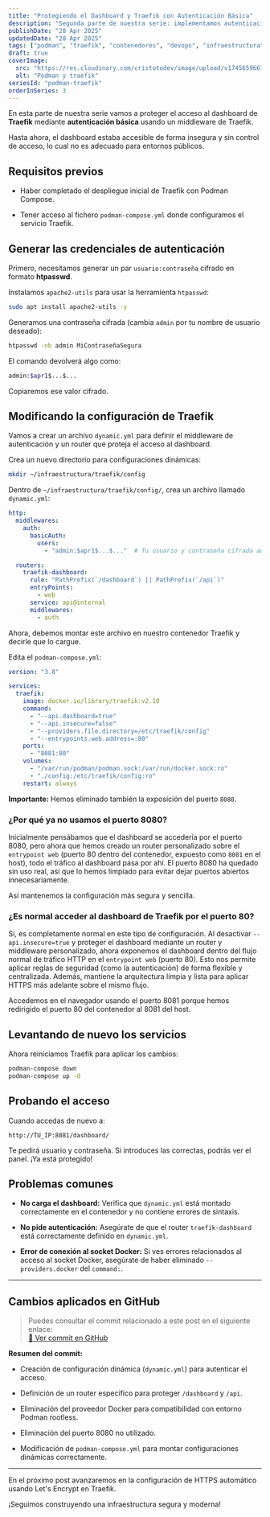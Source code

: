```yaml
---
title: "Protegiendo el Dashboard y Traefik con Autenticación Básica"
description: "Segunda parte de nuestra serie: implementamos autenticación básica para proteger el acceso al dashboard de Traefik en nuestro entorno rootless."
publishDate: "28 Apr 2025"
updatedDate: "28 Apr 2025"
tags: ["podman", "traefik", "contenedores", "devops", "infraestructura", "proxy", "seguridad"]
draft: true
coverImage:
  src: "https://res.cloudinary.com/cristotodev/image/upload/v1745659667/cristotodev/blog/podman-traefik_saoofc.webp"
  alt: "Podman y traefik"
seriesId: "podman-traefik"
orderInSeries: 3
---
```


En esta parte de nuestra serie vamos a proteger el acceso al dashboard de **Traefik** mediante **autenticación básica** usando un middleware de Traefik.

Hasta ahora, el dashboard estaba accesible de forma insegura y sin control de acceso, lo cual no es adecuado para entornos públicos.

## Requisitos previos

-   Haber completado el despliegue inicial de Traefik con Podman Compose.
    
-   Tener acceso al fichero `podman-compose.yml` donde configuramos el servicio Traefik.
    

## Generar las credenciales de autenticación

Primero, necesitamos generar un par `usuario:contraseña` cifrado en formato **htpasswd**.

Instalamos `apache2-utils` para usar la herramienta `htpasswd`:

```bash
sudo apt install apache2-utils -y
```

Generamos una contraseña cifrada (cambia `admin` por tu nombre de usuario deseado):

```bash
htpasswd -nb admin MiContraseñaSegura
```

El comando devolverá algo como:

```bash
admin:$apr1$...$...
```

Copiaremos ese valor cifrado.

## Modificando la configuración de Traefik

Vamos a crear un archivo `dynamic.yml` para definir el middleware de autenticación y un router que proteja el acceso al dashboard.

Crea un nuevo directorio para configuraciones dinámicas:

```bash
mkdir ~/infraestructura/traefik/config
```

Dentro de `~/infraestructura/traefik/config/`, crea un archivo llamado `dynamic.yml`:

```yml
http:
  middlewares:
    auth:
      basicAuth:
        users:
          - "admin:$apr1$...$..."  # Tu usuario y contraseña cifrada aquí

  routers:
    traefik-dashboard:
      rule: "PathPrefix(`/dashboard`) || PathPrefix(`/api`)"
      entryPoints:
        - web
      service: api@internal
      middlewares:
        - auth
```

Ahora, debemos montar este archivo en nuestro contenedor Traefik y decirle que lo cargue.

Edita el `podman-compose.yml`:

```yml
version: "3.8"

services:
  traefik:
    image: docker.io/library/traefik:v2.10
    command:
      - "--api.dashboard=true"
      - "--api.insecure=false"
      - "--providers.file.directory=/etc/traefik/config"
      - "--entrypoints.web.address=:80"
    ports:
      - "8081:80"
    volumes:
      - "/var/run/podman/podman.sock:/var/run/docker.sock:ro"
      - "./config:/etc/traefik/config:ro"
    restart: always
```

**Importante:** Hemos eliminado también la exposición del puerto `8080`.

### ¿Por qué ya no usamos el puerto 8080?

Inicialmente pensábamos que el dashboard se accedería por el puerto 8080, pero ahora que hemos creado un router personalizado sobre el `entrypoint web` (puerto 80 dentro del contenedor, expuesto como `8081` en el host), todo el tráfico al dashboard pasa por ahí. El puerto 8080 ha quedado sin uso real, así que lo hemos limpiado para evitar dejar puertos abiertos innecesariamente.

Así mantenemos la configuración más segura y sencilla.

### ¿Es normal acceder al dashboard de Traefik por el puerto 80?

Sí, es completamente normal en este tipo de configuración. Al desactivar `--api.insecure=true` y proteger el dashboard mediante un router y middleware personalizado, ahora exponemos el dashboard dentro del flujo normal de tráfico HTTP en el `entrypoint web` (puerto 80). Esto nos permite aplicar reglas de seguridad (como la autenticación) de forma flexible y centralizada. Además, mantiene la arquitectura limpia y lista para aplicar HTTPS más adelante sobre el mismo flujo.

Accedemos en el navegador usando el puerto 8081 porque hemos redirigido el puerto 80 del contenedor al 8081 del host.

## Levantando de nuevo los servicios

Ahora reiniciamos Traefik para aplicar los cambios:

```bash
podman-compose down
podman-compose up -d
```

## Probando el acceso

Cuando accedas de nuevo a:

```text
http://TU_IP:8081/dashboard/
```

Te pedirá usuario y contraseña. Si introduces las correctas, podrás ver el panel. ¡Ya está protegido!

## Problemas comunes

-   **No carga el dashboard:** Verifica que `dynamic.yml` está montado correctamente en el contenedor y no contiene errores de sintaxis.
    
-   **No pide autenticación:** Asegúrate de que el router `traefik-dashboard` está correctamente definido en `dynamic.yml`.
    
-   **Error de conexión al socket Docker:** Si ves errores relacionados al acceso al socket Docker, asegúrate de haber eliminado `--providers.docker` del `command:`.
    

----------

## Cambios aplicados en GitHub

> Puedes consultar el commit relacionado a este post en el siguiente enlace:  
> [🔗 Ver commit en GitHub](https://github.com/cristotodev/infraestructura-podman-traefik/commit/48ec50e4d6d074c1e2c6b306edab860fd4394824)

**Resumen del commit:**

-   Creación de configuración dinámica (`dynamic.yml`) para autenticar el acceso.
    
-   Definición de un router específico para proteger `/dashboard` y `/api`.
    
-   Eliminación del proveedor Docker para compatibilidad con entorno Podman rootless.
    
-   Eliminación del puerto 8080 no utilizado.
    
-   Modificación de `podman-compose.yml` para montar configuraciones dinámicas correctamente.
    

----------

En el próximo post avanzaremos en la configuración de HTTPS automático usando Let's Encrypt en Traefik.

¡Seguimos construyendo una infraestructura segura y moderna!

